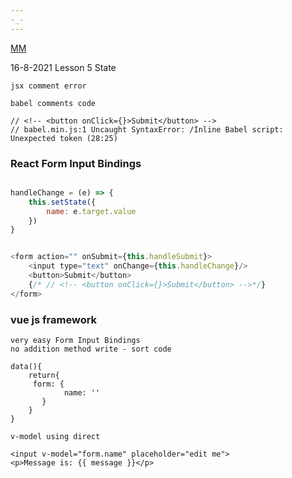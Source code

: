 ```yaml
---
-_-
---
```

[MM](https://MahadevMata)

16-8-2021 Lesson 5 State

```text
jsx comment error

babel comments code

// <!-- <button onClick={}>Submit</button> -->
// babel.min.js:1 Uncaught SyntaxError: /Inline Babel script: Unexpected token (28:25)
```

### React Form Input Bindings

```js

handleChange = (e) => {
    this.setState({
        name: e.target.value
    })
}


<form action="" onSubmit={this.handleSubmit}>
    <input type="text" onChange={this.handleChange}/>
    <button>Submit</button>
    {/* // <!-- <button onClick={}>Submit</button> -->*/}
</form>

```

### vue js framework

    very easy Form Input Bindings
    no addition method write - sort code

```text
data(){
    return{
     form: {
            name: ''
       } 
    }
}

v-model using direct 

<input v-model="form.name" placeholder="edit me">
<p>Message is: {{ message }}</p>
```